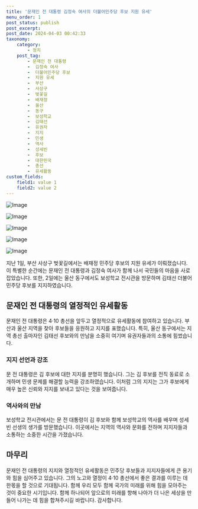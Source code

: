 ```yaml
---
title: '문재인 전 대통령 김정숙 여사의 더불어민주당 후보 지원 유세'
menu_order: 1
post_status: publish
post_excerpt: 
post_date: 2024-04-03 00:42:33
taxonomy:
    category:
        - 정치
    post_tag:
        - 문재인 전 대통령
        -  김정숙 여사
        -  더불어민주당 후보
        -  지원 유세
        -  부산
        -  사상구
        -  벚꽃길
        -  배재정
        -  울산
        -  동구
        -  보성학교
        -  김태선
        -  유권자
        -  지지
        -  민생
        -  역사
        -  성세빈
        -  후보
        -  대한민국
        -  총선
        -  유세활동
custom_fields:
    field1: value 1
    field2: value 2
---
```


![Image](https://imgnews.pstatic.net/image/005/2024/04/02/2024040214064892418_1712034408_0019956708_20240402141301640.jpg?type=w647)

![Image](https://imgnews.pstatic.net/image/005/2024/04/02/2024040214072292420_1712034444_0019956708_20240402141301646.jpg?type=w647)

![Image](https://imgnews.pstatic.net/image/005/2024/04/02/2024040214074392421_1712034465_0019956708_20240402141301650.jpg?type=w647)

![Image](https://imgnews.pstatic.net/image/005/2024/04/02/2024040214081792422_1712034498_0019956708_20240402141301654.jpg?type=w647)

![Image](https://imgnews.pstatic.net/image/005/2024/04/02/2024040214083092423_1712034510_0019956708_20240402141301659.jpg?type=w647)

지난 1일, 부산 사상구 벚꽃길에서는 배재정 민주당 후보의 지원 유세가 이뤄졌습니다. 이 특별한 순간에는 문재인 전 대통령과 김정숙 여사가 함께 나서 국민들의 마음을 사로잡았습니다. 또한, 2일에는 울산 동구에서도 보성학교 전시관을 방문하며 김태선 더불어민주당 후보를 지지하였습니다.
## 문재인 전 대통령의 열정적인 유세활동
문재인 전 대통령은 4·10 총선을 앞두고 열정적으로 유세활동에 참여하고 있습니다. 부산과 울산 지역을 찾아 후보들을 응원하고 지지를 표했습니다. 특히, 울산 동구에서는 지역 총선 출마자인 김태선 후보와의 만남을 소중히 여기며 유권자들과의 소통에 힘썼습니다.
### 지지 선언과 강조
문 전 대통령은 김 후보에 대한 지지를 분명히 했습니다. 그는 김 후보를 전직 동료로 소개하며 민생 문제를 해결할 능력을 강조하였습니다. 이처럼 그의 지지는 그가 후보에게 매우 높은 신뢰와 지지를 보내고 있다는 것을 보여줍니다.
### 역사와의 만남
보성학교 전시관에서는 문 전 대통령이 김 후보와 함께 보성학교의 역사를 배우며 성세빈 선생의 생가를 방문했습니다. 이곳에서는 지역의 역사와 문화를 전하며 지지자들과 소통하는 소중한 시간을 가졌습니다.
## 마무리
문재인 전 대통령의 지지와 열정적인 유세활동은 민주당 후보들과 지지자들에게 큰 용기와 힘을 심어주고 있습니다. 그의 노고와 열정이 4·10 총선에서 좋은 결과를 이루는 데 한몫을 할 것으로 기대됩니다. 함께 우리 모두 함께 국가의 미래를 위해 힘을 모아주는 것이 중요한 시기입니다. 함께 하나되어 앞으로의 미래를 향해 나아가 더 나은 세상을 만들어 나가는 데 힘을 합쳐주시길 바랍니다. 감사합니다.
